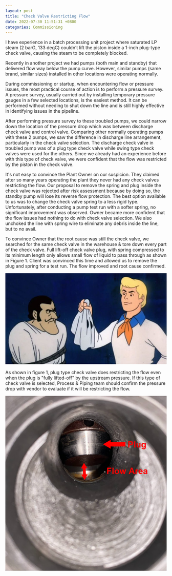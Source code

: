 ```yaml
---
layout: post
title: "Check Valve Restricting Flow"
date: 2022-07-30 11:51:31 +0800
categories: Commissioning
---
```

I have experience in a batch processing unit project where saturated LP steam (2 barG, 133 degC) couldn’t lift the piston inside a 1-inch plug-type check valve, causing the steam to be completely blocked. 

Recently in another project we had pumps (both main and standby) that delivered flow way below the pump curve. However, similar pumps (same brand, similar sizes) installed in other locations were operating normally.

During commissioning or startup, when encountering flow or pressure issues, the most practical course of action is to perform a pressure survey. A pressure survey, usually carried out by installing temporary pressure gauges in a few selected locations, is the easiest method. It can be performed without needing to shut down the line and is still highly effective in identifying issues in the pipeline.

After performing pressure survey to these troubled pumps, we could narrow down the location of the pressure drop which was between discharge check valve and control valve. Comparing other normally operating pumps with these 2 pumps, we saw the difference in discharge line arrangement, particularly in the check valve selection. The discharge check valve in troubled pump was of a plug type check valve while swing type check valves were used for the others. Since we already had an experience before with this type of check valve, we were confident that the flow was restricted by the piston in the check valve.

It's not easy to convince the Plant Owner on our suspicion. They claimed after so many years operating the plant they never had any check valves restricting the flow. Our proposal to remove the spring and plug inside the check valve was rejected after risk assessment because by doing so, the standby pump will lose its reverse flow protection. The best option available to us was to change the check valve spring to a less rigid type. Unfortunately, after conducting a pump test run with a softer spring, no significant improvement was observed. Owner became more confident that the flow issues had nothing to do with check valve selection. We also unchoked the line with spring wire to eliminate any debris inside the line, but to no avail. 

To convince Owner that the root cause was still the check valve, we searched for the same check valve in the warehouse & tore down every part of the check valve. Full lift-off check valve plug, with spring compressed to its minimum length only allows small flow of liquid to pass through as shown in Figure 1. Client was convinced this time and allowed us to remove the plug and spring for a test run. The flow improved and root cause confirmed.

![You All Along](/assets/images/figure-4.png)

As shown in figure 1, plug type check valve does restricting the flow even when the plug is "fully lifted-off" by the upstream pressure. If this type of check valve is selected, Process & Piping team should confirm the pressure drop with vendor to evaluate if it will be restricting the flow.

![You All Along](/assets/images/figure-3.png)
